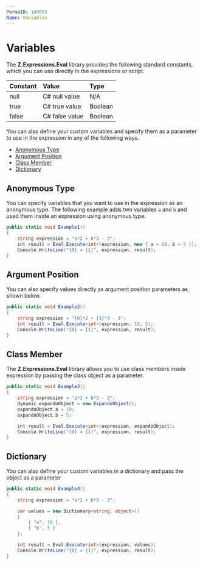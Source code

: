 ```yaml
---
PermaID: 100003
Name: Variables
---
```


# Variables

The **Z.Expressions.Eval** library provides the following standard constants, which you can use directly in the expressions or script.

| Constant         | Value                | Type            |
| :----------------| :--------------------| :---------------|
| null             | C# null value        | N/A             |
| true             | C# true value        | Boolean         |
| false            | C# false value       | Boolean         |

You can also define your custom variables and specify them as a parameter to use in the expression in any of the following ways.

 - [Anonymous Type](#anonymous-type)
 - [Argument Position](#argument-position)
 - [Class Member](#class-member)
 - [Dictionary](#dictionary)

## Anonymous Type

You can specify variables that you want to use in the expression as an anonymous type. The following example adds two variables `a` and `b` and used them inside an expression using anonymous type.

```csharp
public static void Example1()
{
    string expression = "a*2 + b*3 - 3";
    int result = Eval.Execute<int>(expression, new { a = 10, b = 5 });
    Console.WriteLine("{0} = {1}", expression, result);
}
```

## Argument Position

You can also specify values directly as argument position parameters as shown below.

```csharp
public static void Example2()
{
    string expression = "{0}*2 + {1}*3 - 3";
    int result = Eval.Execute<int>(expression, 10, 5);
    Console.WriteLine("{0} = {1}", expression, result);
}
```

## Class Member

The **Z.Expressions.Eval** library allows you to use class members inside expression by passing the class object as a parameter.

```csharp
public static void Example3()
{
    string expression = "a*2 + b*3 - 3";
    dynamic expandoObject = new ExpandoObject();
    expandoObject.a = 10;
    expandoObject.b = 5;

    int result = Eval.Execute<int>(expression, expandoObject);
    Console.WriteLine("{0} = {1}", expression, result);
}
```

## Dictionary

You can also define your custom variables in a dictionary and pass the object as a parameter

```csharp
public static void Example4()
{
    string expression = "a*2 + b*3 - 3";

    var values = new Dictionary<string, object>() 
    { 
        { "a", 10 }, 
        { "b", 5 } 
    };

    int result = Eval.Execute<int>(expression, values);
    Console.WriteLine("{0} = {1}", expression, result);
}
```

